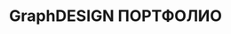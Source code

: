 ---
name: graphdesign
title: GraphDESIGN ПОРТФОЛИО 
description: "| Дизайн интерфейсов, графики"
---
